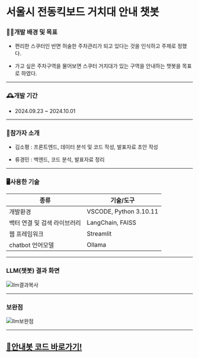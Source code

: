 # 서울시 전동킥보드 거치대 안내 챗봇

### 👩‍💻개발 배경 및 목표

+ 편리한 스쿠터인 반면 허술한 주차관리가 되고 있다는 것을 인식하고 주제로 정했다.

+ 가고 싶은 주차구역을 물어보면 스쿠터 거치대가 있는 구역을 안내하는 챗봇을 목표로 하였다. 

--------------------
### 🕰️개발 기간

+ 2024.09.23 ~ 2024.10.01

-----------------------
### 🤝참가자 소개

+ 김소평 : 프론트엔드, 데이터 분석 및 코드 작성, 발표자료 초안 작성

+ 류경민 : 백엔드, 코드 분석, 발표자료 정리

-------------------------
### 🖥️사용한 기술

|종류|기술/도구|
|-----|-------|
|개발환경|VSCODE, Python 3.10.11|
|백터 연결 및 검색 라이브러리|LangChain, FAISS|
|웹 프레임워크|Streamlit|
|chatbot 언어모델|Ollama|

-----------------------------
### LLM(챗봇) 결과 화면
![llm결과복사](https://github.com/user-attachments/assets/c9b3acac-e340-448f-b136-0fa1b0a48abb)

-----------------------------
### 보완점
![llm보완점](https://github.com/user-attachments/assets/d2c55642-085a-4f65-8ceb-84dd12b0eb33)

-----------------------------------
## [🛴안내봇 코드 바로가기!](https://github.com/so-pyeong/LLM_scooterParking/blob/main/scapp3.py)
